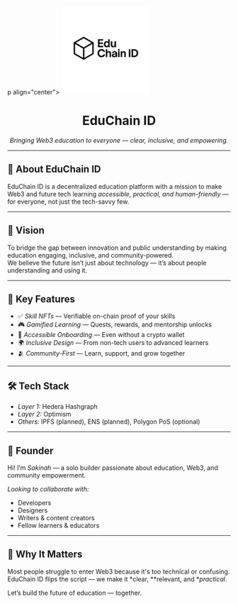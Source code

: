 p align="center">
  <img src="EduChainID-logo.png.jpg" alt="EduChain ID Logo" width="200">
</p>

<h1 align="center">EduChain ID</h1>
<p align="center"><em>Bringing Web3 education to everyone — clear, inclusive, and empowering.</em></p>

---

## 🌟 About EduChain ID
EduChain ID is a decentralized education platform with a mission to make Web3 and future tech learning *accessible, practical, and human-friendly* — for everyone, not just the tech-savvy few.

---

## 🎯 Vision
To bridge the gap between innovation and public understanding by making education engaging, inclusive, and community-powered.  
We believe the future isn’t just about technology — it’s about people understanding and using it.

---

## 🧩 Key Features
- ✅ *Skill NFTs* — Verifiable on-chain proof of your skills  
- 🎮 *Gamified Learning* — Quests, rewards, and mentorship unlocks  
- 🧠 *Accessible Onboarding* — Even without a crypto wallet  
- 🌍 *Inclusive Design* — From non-tech users to advanced learners  
- 🫂 *Community-First* — Learn, support, and grow together  

---

## 🛠 Tech Stack
- *Layer 1:* Hedera Hashgraph  
- *Layer 2:* Optimism  
- *Others:* IPFS (planned), ENS (planned), Polygon PoS (optional)  

---

## 👤 Founder
Hi! I’m *Sakinah* — a solo builder passionate about education, Web3, and community empowerment.  

*Looking to collaborate with:*
- Developers  
- Designers  
- Writers & content creators  
- Fellow learners & educators  

---

## 📌 Why It Matters
Most people struggle to enter Web3 because it's too technical or confusing.  
EduChain ID flips the script — we make it *clear, **relevant, and **practical*.

Let’s build the future of education — together.
